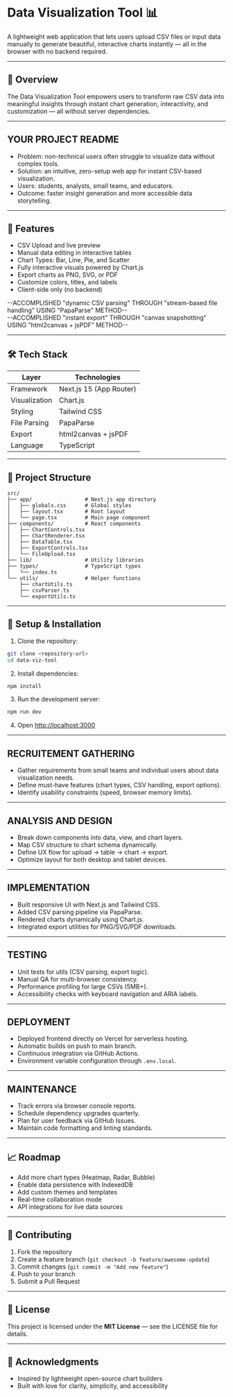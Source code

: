 # Data Visualization Tool 📊

A lightweight web application that lets users upload CSV files or input data manually to generate beautiful, interactive charts instantly — all in the browser with no backend required.

---

## 🧠 Overview

The Data Visualization Tool empowers users to transform raw CSV data into meaningful insights through instant chart generation, interactivity, and customization — all without server dependencies.  

---

## YOUR PROJECT README

- Problem: non-technical users often struggle to visualize data without complex tools.  
- Solution: an intuitive, zero-setup web app for instant CSV-based visualization.  
- Users: students, analysts, small teams, and educators.  
- Outcome: faster insight generation and more accessible data storytelling.

---

## 🚀 Features

- CSV Upload and live preview  
- Manual data editing in interactive tables  
- Chart Types: Bar, Line, Pie, and Scatter  
- Fully interactive visuals powered by Chart.js  
- Export charts as PNG, SVG, or PDF  
- Customize colors, titles, and labels  
- Client-side only (no backend)

--ACCOMPLISHED "dynamic CSV parsing" THROUGH "stream-based file handling" USING "PapaParse" METHOD--  
--ACCOMPLISHED "instant export" THROUGH "canvas snapshotting" USING "html2canvas + jsPDF" METHOD--

---

## 🛠️ Tech Stack

| Layer | Technologies |
|-------|---------------|
| Framework | Next.js 15 (App Router) |
| Visualization | Chart.js |
| Styling | Tailwind CSS |
| File Parsing | PapaParse |
| Export | html2canvas + jsPDF |
| Language | TypeScript |

---

## 📂 Project Structure

```
src/
├── app/                 # Next.js app directory
│   ├── globals.css      # Global styles
│   ├── layout.tsx       # Root layout
│   └── page.tsx         # Main page component
├── components/          # React components
│   ├── ChartControls.tsx
│   ├── ChartRenderer.tsx
│   ├── DataTable.tsx
│   ├── ExportControls.tsx
│   └── FileUpload.tsx
├── lib/                 # Utility libraries
├── types/               # TypeScript types
│   └── index.ts
└── utils/               # Helper functions
    ├── chartUtils.ts
    ├── csvParser.ts
    └── exportUtils.ts
```

---

## 🔧 Setup & Installation

1. Clone the repository:
```bash
git clone <repository-url>
cd data-viz-tool
```
2. Install dependencies:
```bash
npm install
```
3. Run the development server:
```bash
npm run dev
```
4. Open [http://localhost:3000](http://localhost:3000)

---

## RECRUITEMENT GATHERING

- Gather requirements from small teams and individual users about data visualization needs.  
- Define must-have features (chart types, CSV handling, export options).  
- Identify usability constraints (speed, browser memory limits).


---

## ANALYSIS AND DESIGN

- Break down components into data, view, and chart layers.  
- Map CSV structure to chart schema dynamically.  
- Define UX flow for upload → table → chart → export.  
- Optimize layout for both desktop and tablet devices.

---

## IMPLEMENTATION

- Built responsive UI with Next.js and Tailwind CSS.  
- Added CSV parsing pipeline via PapaParse.  
- Rendered charts dynamically using Chart.js.  
- Integrated export utilities for PNG/SVG/PDF downloads.

---

## TESTING

- Unit tests for utils (CSV parsing, export logic).  
- Manual QA for multi-browser consistency.  
- Performance profiling for large CSVs (5MB+).  
- Accessibility checks with keyboard navigation and ARIA labels.

---

## DEPLOYMENT

- Deployed frontend directly on Vercel for serverless hosting.  
- Automatic builds on push to main branch.  
- Continuous integration via GitHub Actions.  
- Environment variable configuration through `.env.local`.

---

## MAINTENANCE

- Track errors via browser console reports.  
- Schedule dependency upgrades quarterly.  
- Plan for user feedback via GitHub Issues.  
- Maintain code formatting and linting standards.

---

## 📈 Roadmap

- Add more chart types (Heatmap, Radar, Bubble)  
- Enable data persistence with IndexedDB  
- Add custom themes and templates  
- Real-time collaboration mode  
- API integrations for live data sources

---

## 🤝 Contributing

1. Fork the repository  
2. Create a feature branch (`git checkout -b feature/awesome-update`)  
3. Commit changes (`git commit -m "Add new feature"`)  
4. Push to your branch  
5. Submit a Pull Request  

---

## 📝 License

This project is licensed under the **MIT License** — see the LICENSE file for details.

---

## 🙏 Acknowledgments

- Inspired by lightweight open-source chart builders  
- Built with love for clarity, simplicity, and accessibility  
